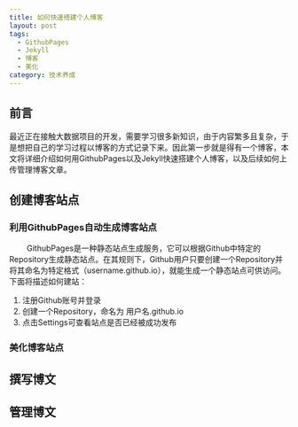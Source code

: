 ```yaml
---
title: 如何快速搭建个人博客
layout: post
tags:
  - GithubPages
  - Jekyll
  - 博客
  - 美化
category: 技术养成
---
```

## 前言
  最近正在接触大数据项目的开发，需要学习很多新知识，由于内容繁多且复杂，于是想把自己的学习过程以博客的方式记录下来。因此第一步就是得有一个博客，本文将详细介绍如何用GithubPages以及Jekyll快速搭建个人博客，以及后续如何上传管理博客文章。
## 创建博客站点
### 利用GithubPages自动生成博客站点
&nbsp; &nbsp; &nbsp; &nbsp; GithubPages是一种静态站点生成服务，它可以根据Github中特定的Repository生成静态站点。在其规则下，Github用户只要创建一个Repository并将其命名为特定格式（username.github.io），就能生成一个静态站点可供访问。下面将描述如何建站：
1. 注册Github账号并登录
2. 创建一个Repository，命名为 用户名.github.io
3. 点击Settings可查看站点是否已经被成功发布


### 美化博客站点
## 撰写博文
## 管理博文
